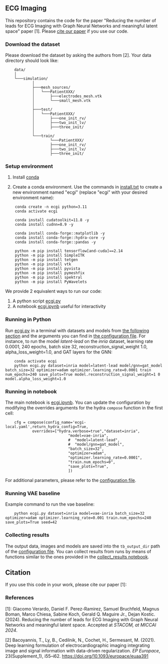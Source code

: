 <!-- # Code for:
Reducing the number of leads for ECG Imaging with Graph Neural Networks and meaningful latent space
This work was supported by the Swedish Research Council (project "Scalable Federated Learning", no. 2021-04610) and by the King Abdullah University of Science and Technology (KAUST) Office of Research Administration (ORA) under Award No. ORA-CRG2021-4699. Daniel F. Perez-Ramirez is supported by the Swedish Foundation for Strategic Research (SSF). We acknowledge Euro HPC Joint Undertaking for awarding us access to the Leonardo supercomputer located at the CINECA data center in Bologna, Italy. -->

## ECG Imaging

This repository contains the code for the paper "Reducing the number of leads for ECG Imaging with Graph Neural Networks and meaningful latent space" paper [1]. Please [cite our paper](#citation) if you use our code.

### Download the dataset
Please download the dataset by asking the authors from [2]. Your data directory should look like: 

        data/
        │
        └───simulation/
                │
                ├───mesh_sources/
                │   └───PatientXXX/
                │       ├───electrodes_mesh.vtk
                │       └───small_mesh.vtk
                │
                ├───test/
                │   └───PatientXXX/
                │       ├───one_init_rv/
                │       ├───two_init_lv/
                │       ├───three_init/
                │
                └───train/
                        └───PatientXXX/
                        ├───one_init_rv/
                        ├───two_init_lv/
                        ├───three_init/

### Setup environment

1. Install [conda](https://conda.io/projects/conda/en/latest/user-guide/install/index.html)
2. Create a conda environment. Use the commands in [install.txt](install.txt) to create a new environment named "ecgi" (replace "ecgi" with your desired environment name):

        conda create -n ecgi python=3.11
        conda activate ecgi

        conda install cudatoolkit=11.8 -y
        conda install cudnn=8.9 -y

        conda install conda-forge::matplotlib -y
        conda install conda-forge::hydra-core -y
        conda install conda-forge::pandas -y

        python -m pip install tensorflow[and-cuda]==2.14
        python -m pip install SimpleITK
        python -m pip install tetgen
        python -m pip install vtk
        python -m pip install pyvista
        python -m pip install pymeshfix
        python -m pip install spektral
        python -m pip install PyWavelets


We provide 2 equivalent ways to run our code: 
1. A python script [ecgi.py](ecgi.py) 
2. A notebook [ecgi.ipynb](ecgi.ipynb) useful for interactivity

### Running in Python
Run [ecgi.py](/ecgi.py) in a terminal with datasets and models from [the following section](#configurations) and the arguments you can find in [the configuration file](/conf/ecgi-local.yaml). For instance, to run the model *latent-lead* on the *inria* dataset, learning rate 0.0001, 240 epochs, batch size 32, reconstruction_signal_weight 1.0, alpha_loss_weight=1.0, and GAT layers for the GNN:

        conda activate ecgi
        python ecgi.py dataset=inria model=latent-lead model/gnn=gat_model batch_size=32 optimizer=adam optimizer.learning_rate=0.0001 train num_epochs=240 save_plots=True model.reconstruction_signal_weight=1 0 model.alpha_loss_weight=1.0  


### Running in notebook
The main notebook is [ecgi.ipynb](/ecgi.ipynb). You can update the configuration by modifying the overrides arguments for the hydra `compose` function in the first cell:

        cfg = compose(config_name='ecgi-local.yaml',return_hydra_config=True,
                overrides=["hydra.verbose=true","dataset=inria",
                                "model=vae-inria",                  
                                #  "model=latent-lead",
                                #  "model/gnn=gat_model",
                                "batch_size=32", 
                                "optimizer=adam",
                                "optimizer.learning_rate=0.0001", 
                                "train.num_epochs=0",
                                "save_plots=True",
                                ]) 


For additional parameters, please refer to the [configuration file](/conf/ecgi-local.yaml).

### Running VAE baseline
Example command to run the vae baseline:

        python ecgi.py dataset=inria model=vae-inria batch_size=32 optimizer=adam optimizer.learning_rate=0.001 train.num_epochs=240 save_plots=True seed=42


### Collecting results
The output data, images and models are saved into the `tb_output_dir` path of the [configuration file](/conf/ecgi-local.yaml). You can collect results from runs by means of functions similar to the ones provided in the [collect_results notebook](/collect_results.ipynb).

## Citation

If you use this code in your work, please cite our paper [1]:


### References
[1]: Giacomo Verardo, Daniel F. Perez-Ramirez, Samuel Bruchfeld, Magnus Boman, Marco Chiesa, Sabine Koch, Gerald Q. Maguire Jr., Dejan Kostic. (2024). Reducing the number of leads for ECG Imaging with Graph Neural Networks and meaningful latent space. Accepted at *STACOM, at MICCAI 2024*.

[2] Bacoyannis, T., Ly, B., Cedilnik, N., Cochet, H., Sermesant, M. (2021). Deep learning formulation of electrocardiographic imaging integrating image and signal information with data-driven regularization. *EP Europace*, 23(Supplement_1), i55–i62. https://doi.org/10.1093/europace/euaa391

